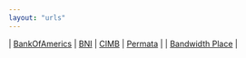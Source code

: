 ```yaml
---
layout: "urls"
---
```


| [BankOfAmerics](https://www.bankofamerica.com/) | [BNI](https://www.bni.co.id/) | [CIMB](https://www.octoclicks.co.id/) | [Permata](https://www.permatabank.com/) |
| [Bandwidth Place](https://www.bandwidthplace.com/) |

